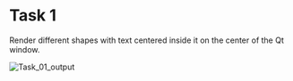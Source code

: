 # Task 1
Render different shapes with text centered inside it on the center of the Qt window.

![Task_01_output](./images/task_01.png)
